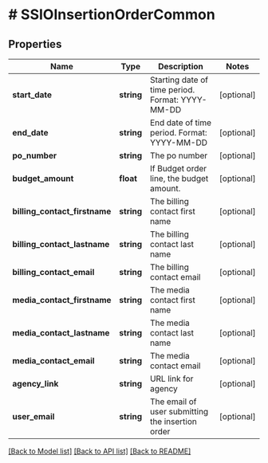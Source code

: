 # # SSIOInsertionOrderCommon

## Properties

Name | Type | Description | Notes
------------ | ------------- | ------------- | -------------
**start_date** | **string** | Starting date of time period. Format: YYYY-MM-DD | [optional]
**end_date** | **string** | End date of time period. Format: YYYY-MM-DD | [optional]
**po_number** | **string** | The po number | [optional]
**budget_amount** | **float** | If Budget order line, the budget amount. | [optional]
**billing_contact_firstname** | **string** | The billing contact first name | [optional]
**billing_contact_lastname** | **string** | The billing contact last name | [optional]
**billing_contact_email** | **string** | The billing contact email | [optional]
**media_contact_firstname** | **string** | The media contact first name | [optional]
**media_contact_lastname** | **string** | The media contact last name | [optional]
**media_contact_email** | **string** | The media contact email | [optional]
**agency_link** | **string** | URL link for agency | [optional]
**user_email** | **string** | The email of user submitting the insertion order | [optional]

[[Back to Model list]](../../README.md#models) [[Back to API list]](../../README.md#endpoints) [[Back to README]](../../README.md)
